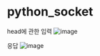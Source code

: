 # python_socket

head에 관한 입력
![image](https://user-images.githubusercontent.com/89904421/166408581-793db9e9-3b7d-415a-9332-d729e79cc998.png)


응답
![image](https://user-images.githubusercontent.com/89904421/166408612-598a35af-f305-4536-8702-2a16b14d035d.png)


